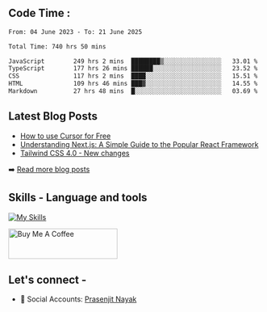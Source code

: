 ## Code Time : 
<!--START_SECTION:waka-->

```txt
From: 04 June 2023 - To: 21 June 2025

Total Time: 740 hrs 50 mins

JavaScript        249 hrs 2 mins  ████████▒░░░░░░░░░░░░░░░░   33.01 %
TypeScript        177 hrs 26 mins ██████░░░░░░░░░░░░░░░░░░░   23.52 %
CSS               117 hrs 2 mins  ████░░░░░░░░░░░░░░░░░░░░░   15.51 %
HTML              109 hrs 46 mins ███▓░░░░░░░░░░░░░░░░░░░░░   14.55 %
Markdown          27 hrs 48 mins  █░░░░░░░░░░░░░░░░░░░░░░░░   03.69 %
```

<!--END_SECTION:waka-->

## Latest Blog Posts
<!-- BLOG-POSTS:START -->
- [How to use Cursor for Free](https://github.com/StarKnightt/prasendev/blog/cursor-free)
- [Understanding Next.js: A Simple Guide to the Popular React Framework](https://github.com/StarKnightt/prasendev/blog/next-js-workflow)
- [Tailwind CSS 4.0 - New changes](https://github.com/StarKnightt/prasendev/blog/tailwindcss-4.0)

➡️ [Read more blog posts](https://prasen.dev/blog)
<!-- BLOG-POSTS:END -->

## Skills - Language and tools
[![My Skills](https://skillicons.dev/icons?i=react,html,css,javascript,nodejs,expressjs,mongo,typescript,next,tailwind,pug,git,github,vscode,linux,discord&theme=light)](https://skillicons.dev)
<!--social stats -->

<a href="https://www.buymeacoffee.com/prasen" target="_blank"><img src="https://cdn.buymeacoffee.com/buttons/v2/default-yellow.png" alt="Buy Me A Coffee" style="height: 60px !important;width: 216px !important;" ></a>

## Let's connect -
- 💼 Social Accounts: [Prasenjit Nayak](https://prasen.dev) <br>

<!-- End of the README files :) --!>
